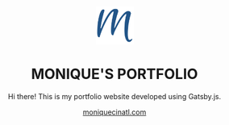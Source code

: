 <p align='center'>
    <img alt='logi' src='https://github.com/DevMo-13/DevMo-13/blob/master/android-chrome-512x512.png' width='75' />
</p>
<h1 align='center'>
  	MONIQUE'S PORTFOLIO
</h1>
<p align='center'>Hi there! This is my portfolio website developed using Gatsby.js.<p>
<p align='center'><a href='moniquecinatl.com'>moniquecinatl.com</a><p>